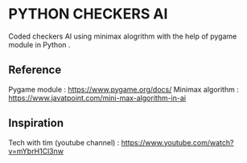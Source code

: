 # PYTHON CHECKERS AI 

Coded checkers AI using minimax alogrithm with the help of pygame module in Python .

## Reference 

Pygame module :  https://www.pygame.org/docs/
Minimax algorithm : https://www.javatpoint.com/mini-max-algorithm-in-ai


## Inspiration 
Tech with tim (youtube channel) : https://www.youtube.com/watch?v=mYbrH1Cl3nw
